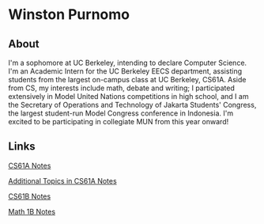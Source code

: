 # Winston Purnomo

## About
I'm a sophomore at UC Berkeley, intending to declare Computer Science. I'm an Academic Intern for the UC Berkeley EECS department, assisting students from the largest on-campus class at UC Berkeley, CS61A. Aside from CS, my interests include math, debate and writing; I participated extensively in Model United Nations competitions in high school, and I am the Secretary of Operations and Technology of Jakarta Students' Congress, the largest student-run Model Congress conference in Indonesia. I'm excited to be participating in collegiate MUN from this year onward!

## Links
[CS61A Notes](cs61a.md)

[Additional Topics in CS61A Notes](cs9852.md)

[CS61B Notes](cs61b.md)

[Math 1B Notes](math1b.md)
